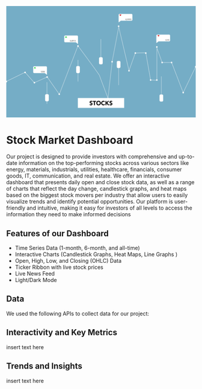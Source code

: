 ![Header](images/pexels-monstera-production-5849595.jpg)

# Stock Market Dashboard

Our project is designed to provide investors with comprehensive and up-to-date information on the top-performing stocks across various sectors like energy, materials, industrials, utilities, healthcare, financials, consumer goods, IT, communication, and real estate. We offer an interactive dashboard that presents daily open and close stock data, as well as a range of charts that reflect the day change, candlestick graphs, and heat maps based on the biggest stock movers per industry that allow users to easily visualize trends and identify potential opportunities. Our platform is user-friendly and intuitive, making it easy for investors of all levels to access the information they need to make informed decisions

## Features of our Dashboard

- Time Series Data (1-month, 6-month, and all-time)
- Interactive Charts (Candlestick Graphs, Heat Maps, Line Graphs )
- Open, High, Low, and Closing (OHLC) Data
- Ticker Ribbon with live stock prices
- Live News Feed
- Light/Dark Mode

## Data

We used the following APIs to collect data for our project:

## Interactivity and Key Metrics

insert text here

## Trends and Insights

insert text here